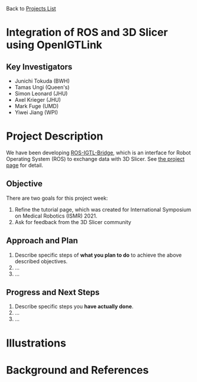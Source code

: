 Back to [Projects List](../../README.md#ProjectsList)

# Integration of ROS and 3D Slicer using OpenIGTLink

## Key Investigators

- Junichi Tokuda (BWH)
- Tamas Ungi (Queen's)
- Simon Leonard (JHU)
- Axel Krieger (JHU)
- Mark Fuge (UMD)
- Yiwei Jiang (WPI)

# Project Description

We have been developing [ROS-IGTL-Bridge](https://rosmed.github.io), which is an interface for Robot Operating System (ROS) to exchange data with 3D Slicer.
See [the project page](https://rosmed.github.io) for detail.

## Objective

There are two goals for this project week:

1. Refine the tutorial page, which was created for International Symposium on Medical Robotics (ISMR) 2021. 
1. Ask for feedback from the 3D Slicer community

## Approach and Plan

<!-- Describe here HOW you would like to achieve the objectives stated above. -->

1. Describe specific steps of **what you plan to do** to achieve the above described objectives.
1. ...
1. ...

## Progress and Next Steps

<!-- Update this section as you make progress, describing of what you have ACTUALLY DONE. If there are specific steps that you could not complete then you can describe them here, too. -->

1. Describe specific steps you **have actually done**.
1. ...
1. ...

# Illustrations

<!-- Add pictures and links to videos that demonstrate what has been accomplished.
![Description of picture](Example2.jpg)
![Some more images](Example2.jpg)
-->

# Background and References

<!-- If you developed any software, include link to the source code repository. If possible, also add links to sample data, and to any relevant publications. -->
